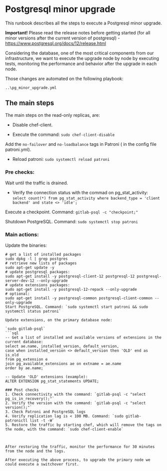 # Postgresql minor upgrade 

This runbook describes all the steps to execute a Postgresql minor upgrade. 

**Important!** Please read the release notes before getting started (for all minor versions after the current version of postgresql) - https://www.postgresql.org/docs/12/release.html

Considering the database, one of the most critical components from our infrastructure, we want to execute the upgrade node by node by executing tests, monitoring the performance and behavior after the upgrade in each node.

Those changes are automated on the following playbook:

```
..\pg_minor_upgrade.yml
```

## The main steps

The main steps on the read-only replicas, are:

* Disable chef-client.

 - Execute the command: `sudo chef-client-disable`

Add the `no-failover` and `no-loadbalance` tags in Patroni ( in the config file patroni.yml).

* Reload patroni: `sudo systemctl reload patroni`

### Pre checks:
Wait until the traffic is drained. 

* Verify the connection status with the commad on pg_stat_activity:
`select count(*) from pg_stat_activity where backend_type = 'client backend' and state <> 'idle';`

Execute a checkpoint. Command: `gitlab-psql -c "checkpoint;"`

Shutdown PostgreSQL. Command: `sudo systemctl stop patroni`

### Main actions:
Update the binaries:

```shell
# get a list of installed packages
sudo dpkg -l | grep postgres
# retrieve new lists of packages
sudo apt-get update -y
# update postgresql packages:
sudo apt-get install -y postgresql-client-12 postgresql-12 postgresql-server-dev-12 --only-upgrade
# update extensions packages:
sudo apt-get install -y postgresql-12-repack --only-upgrade
​# optional:
sudo apt-get install -y postgresql-common postgresql-client-common --only-upgrade
Start PostgreSQL. Command: `sudo systemctl start patroni && sudo systemctl status patroni`

Update extensions, on the primary database node:

`sudo gitlab-psql`
```sql
-- Get a list of installed and available versions of extensions in the current database: 
select ae.name, installed_version, default_version,
case when installed_version <> default_version then 'OLD' end as is_old
from pg_extension e
join pg_available_extensions ae on extname = ae.name
order by ae.name;

-- Update 'OLD' extensions (example):
ALTER EXTENSION pg_stat_statements UPDATE;

### Post checks
1. Check connectivity with the command: `gitlab-psql -c "select pg_is_in_recovery();"`
2. Verify the version with the command: `gitlab-psql -c "select version();"`
3. Check Patroni and PostgreSQL logs
4. Verify replication lag is < 100 MB. Command: `sudo gitlab-patronictl list -t -W`
5. Restore the traffic by starting chef, which will remove the tags on the node, with the command: `sudo chef-client-enable`



After restoring the traffic, monitor the performance for 30 minutes from the node and the logs.

After executing the above process, to upgrade the primary node we could execute a switchover first.